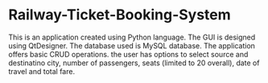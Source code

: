 # Railway-Ticket-Booking-System
 This is an application created using Python language. The GUI is designed using QtDesigner. The database used is MySQL database. The application offers basic CRUD operations. the user has options to select source and destinatino city, number of passengers, seats (limited to 20 overall), date of travel and total fare.
